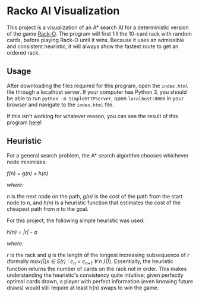 # Racko AI Visualization
This project is a visualization of an A* search AI for a deterministic version of the game [Rack-O](https://howdoyouplayit.com/rack-o-rules-bonus-rack-o-rules/). The program will first fill the 10-card rack with random cards, before playing Rack-O until it wins. Because it uses an admissible and consistent heuristic, it will always show the fastest route to get an ordered rack. 

## Usage

After downloading the files required for this program, open the `index.html` file through a localhost server. If your computer has Python 3, you should be able to run `python -m SimpleHTTPServer`, open `localhost:8000` in your browser and navigate to the `index.html` file. 

If this isn't working for whatever reason, you can see the result of this program [here](https://editor.p5js.org/aknospe/present/qUQSDt3NK)!

## Heuristic

For a general search problem, the A* search algorithm chooses whichever node minimizes: 

*f(n) = g(n) + h(n)*

*where:* 

*n* is the next node on the path, *g(n)* is the cost of the path from the start node to n, and *h(n)* is a heuristic function that estimates the cost of the cheapest path from *n* to the goal. 

For this project, the following simple heuristic was used: 

*h(n) = |r| - q*

*where:* 

*r* is the rack and *q* is the length of the longest increasing subsequence of *r* (formally *max(|{x ∈ S(r) : c<sub>n</sub> < c<sub>n+1</sub> ∀ n }|)*). Essentially, the heuristic function returns the number of cards on the rack not in order. This makes understanding the heuristic's consistency quite intuitive; given perfectly optimal cards drawn, a player with perfect information (even knowing future draws) would still require at least h(n) swaps to win the game. 

